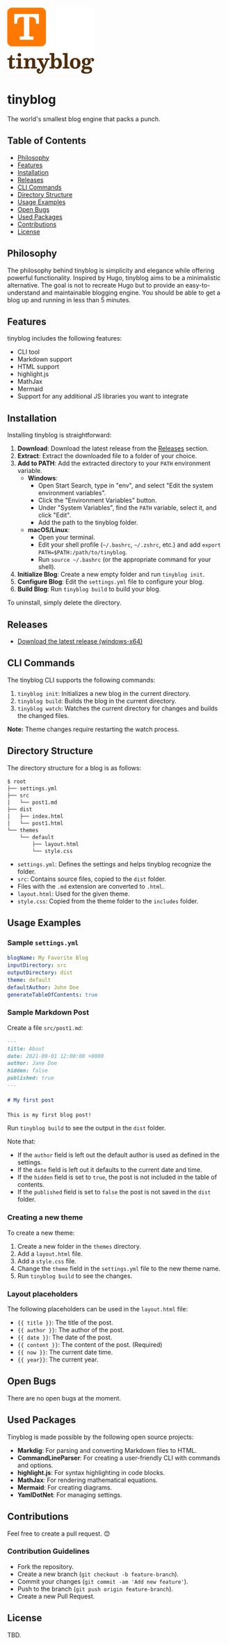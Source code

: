 ![Logo](logo/github-logo.png)

# tinyblog

The world's smallest blog engine that packs a punch.

## Table of Contents

- [Philosophy](#philosophy)
- [Features](#features)
- [Installation](#installation)
- [Releases](#releases)
- [CLI Commands](#cli-commands)
- [Directory Structure](#directory-structure)
- [Usage Examples](#usage-examples)
- [Open Bugs](#open-bugs)
- [Used Packages](#used-packages)
- [Contributions](#contributions)
- [License](#license)

## Philosophy

The philosophy behind tinyblog is simplicity and elegance while offering powerful functionality. Inspired by Hugo, tinyblog aims to be a minimalistic alternative. The goal is not to recreate Hugo but to provide an easy-to-understand and maintainable blogging engine. You should be able to get a blog up and running in less than 5 minutes.

## Features

tinyblog includes the following features:

- CLI tool
- Markdown support
- HTML support
- highlight.js
- MathJax
- Mermaid
- Support for any additional JS libraries you want to integrate

## Installation

Installing tinyblog is straightforward:

1. **Download**: Download the latest release from the [Releases](#releases) section.
2. **Extract**: Extract the downloaded file to a folder of your choice.
3. **Add to PATH**: Add the extracted directory to your `PATH` environment variable.
    - **Windows**:
        - Open Start Search, type in "env", and select "Edit the system environment variables".
        - Click the "Environment Variables" button.
        - Under "System Variables", find the `PATH` variable, select it, and click "Edit".
        - Add the path to the tinyblog folder.
    - **macOS/Linux**:
        - Open your terminal.
        - Edit your shell profile (`~/.bashrc`, `~/.zshrc`, etc.) and add `export PATH=$PATH:/path/to/tinyblog`.
        - Run `source ~/.bashrc` (or the appropriate command for your shell).
4. **Initialize Blog**: Create a new empty folder and run `tinyblog init`.
5. **Configure Blog**: Edit the `settings.yml` file to configure your blog.
6. **Build Blog**: Run `tinyblog build` to build your blog.

To uninstall, simply delete the directory.

## Releases

- [Download the latest release (windows-x64)](https://github.com/darkeclipz/tinyblog/releases/download/release-2.1.1/tinyblog-2.1.1.zip)

## CLI Commands

The tinyblog CLI supports the following commands:

1. `tinyblog init`: Initializes a new blog in the current directory.
2. `tinyblog build`: Builds the blog in the current directory.
3. `tinyblog watch`: Watches the current directory for changes and builds the changed files.

**Note:** Theme changes require restarting the watch process.

## Directory Structure

The directory structure for a blog is as follows:

```text
$ root
├── settings.yml
├── src
│   └── post1.md
├── dist
│   ├── index.html
│   └── post1.html
└── themes
    └── default
        ├── layout.html
        └── style.css
```

- `settings.yml`: Defines the settings and helps tinyblog recognize the folder.
- `src`: Contains source files, copied to the `dist` folder.
- Files with the `.md` extension are converted to `.html`.
- `layout.html`: Used for the given theme.
- `style.css`: Copied from the theme folder to the `includes` folder.

## Usage Examples

### Sample `settings.yml`

```yaml
blogName: My Favorite Blog
inputDirectory: src
outputDirectory: dist
theme: default
defaultAuthor: John Doe
generateTableOfContents: true
```

### Sample Markdown Post

Create a file `src/post1.md`:

```markdown
---
title: About
date: 2021-09-01 12:00:00 +0000
author: Jane Doe
hidden: false
published: true
---

# My first post

This is my first blog post!
```

Run `tinyblog build` to see the output in the `dist` folder.

Note that:
 
 * If the `author` field is left out the default author is used as defined in the settings.
 * If the `date` field is left out it defaults to the current date and time.
 * If the `hidden` field is set to `true`, the post is not included in the table of contents.
 * If the `published` field is set to `false` the post is not saved in the `dist` folder.

### Creating a new theme

To create a new theme:

 1. Create a new folder in the `themes` directory.
 2. Add a `layout.html` file.
 3. Add a `style.css` file.
 4. Change the `theme` field in the `settings.yml` file to the new theme name.
 5. Run `tinyblog build` to see the changes.

### Layout placeholders

The following placeholders can be used in the `layout.html` file:

- `{{ title }}`: The title of the post.
- `{{ author }}`: The author of the post.
- `{{ date }}`: The date of the post.
- `{{ content }}`: The content of the post. (Required)
- `{{ now }}`: The current date time.
- `{{ year}}`: The current year.

## Open Bugs

There are no open bugs at the moment.

## Used Packages

Tinyblog is made possible by the following open source projects:

- **Markdig**: For parsing and converting Markdown files to HTML.
- **CommandLineParser**: For creating a user-friendly CLI with commands and options.
- **highlight.js**: For syntax highlighting in code blocks.
- **MathJax**: For rendering mathematical equations.
- **Mermaid**: For creating diagrams.
- **YamlDotNet**: For managing settings.

## Contributions

Feel free to create a pull request. 😊

### Contribution Guidelines

- Fork the repository.
- Create a new branch (`git checkout -b feature-branch`).
- Commit your changes (`git commit -am 'Add new feature'`).
- Push to the branch (`git push origin feature-branch`).
- Create a new Pull Request.

## License

TBD.